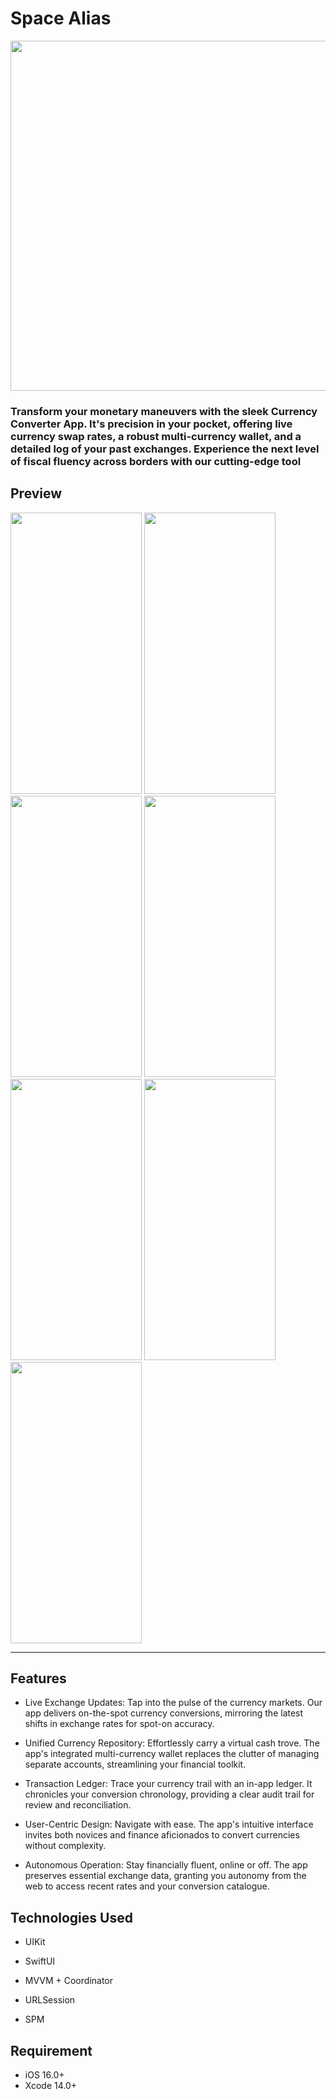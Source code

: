 # Space Alias

<img src="https://github.com/VahDar/ExplainIt/assets/118889967/361e2d87-66e7-4502-9392-f62374efcadb" width="940" height="560">


### Transform your monetary maneuvers with the sleek Currency Converter App. It's precision in your pocket, offering live currency swap rates, a robust multi-currency wallet, and a detailed log of your past exchanges. Experience the next level of fiscal fluency across borders with our cutting-edge tool

## Preview

<img src="https://github.com/VahDar/ExplainIt/assets/118889967/b71fb3c0-249d-4476-ad73-35ea424f59e0" width="210" height="450">
<img src="https://github.com/VahDar/ExplainIt/assets/118889967/bed0ff21-ab05-43d0-88be-81ebf43e2c9a" width="210" height="450">
<img src="https://github.com/VahDar/ExplainIt/assets/118889967/5698ef74-b52a-458d-a605-db936c43bea1" width="210" height="450">
<img src="https://github.com/VahDar/ExplainIt/assets/118889967/9dd4204f-d388-4074-bd61-c89cdd5c5381" width="210" height="450">
<img src="https://github.com/VahDar/ExplainIt/assets/118889967/fe6ac2c8-fe69-43e5-b145-d2eb4c3e7a02" width="210" height="450">
<img src="https://github.com/VahDar/ExplainIt/assets/118889967/4036848e-3597-4d54-8b15-510c1f43cb27" width="210" height="450">
<img src="https://github.com/VahDar/ExplainIt/assets/118889967/345c32ca-1ee6-4835-b739-3201709e58d1" width="210" height="450">

---

## Features


* Live Exchange Updates: Tap into the pulse of the currency markets. Our app delivers on-the-spot currency conversions, mirroring the latest shifts in exchange rates for spot-on accuracy.

* Unified Currency Repository: Effortlessly carry a virtual cash trove. The app's integrated multi-currency wallet replaces the clutter of managing separate accounts, streamlining your financial toolkit.

* Transaction Ledger: Trace your currency trail with an in-app ledger. It chronicles your conversion chronology, providing a clear audit trail for review and reconciliation.

* User-Centric Design: Navigate with ease. The app's intuitive interface invites both novices and finance aficionados to convert currencies without complexity.

* Autonomous Operation: Stay financially fluent, online or off. The app preserves essential exchange data, granting you autonomy from the web to access recent rates and your conversion catalogue.


## Technologies Used

- UIKit

- SwiftUI

- MVVM + Coordinator

- URLSession

- SPM


## Requirement

- iOS 16.0+
- Xcode 14.0+
